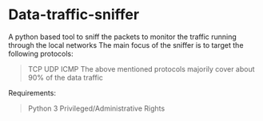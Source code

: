 # Data-traffic-sniffer
A python based tool to sniff the packets to monitor the traffic running through the local networks
The main focus of the sniffer is to target the following protocols:
>TCP
>UDP
>ICMP
The above mentioned protocols majorily cover about 90% of the data traffic





Requirements:
>Python 3
>Privileged/Administrative Rights


